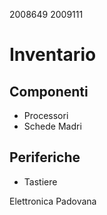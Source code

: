 2008649
2009111

# Inventario

## Componenti
* Processori
* Schede Madri

## Periferiche
* Tastiere

Elettronica Padovana
